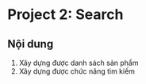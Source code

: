 # Project 2: Search

## Nội dung

1. Xây dựng được danh sách sản phẩm
2. Xây dựng được chức năng tìm kiếm
